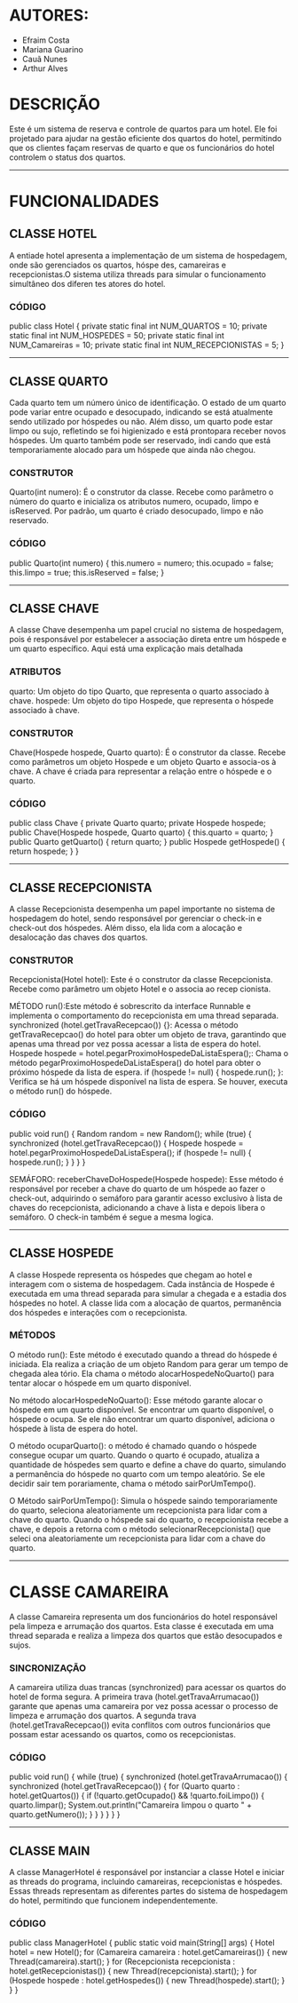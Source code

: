 # AUTORES: 
- Efraim Costa
- Mariana Guarino
- Cauã Nunes
- Arthur Alves 

# DESCRIÇÃO

Este é um sistema de reserva e controle de quartos para um hotel. Ele foi projetado para ajudar na gestão 
eficiente dos quartos do hotel, permitindo que os clientes façam reservas de quarto e que os funcionários 
do hotel controlem o status dos quartos.
____________________________________________________________________________________________________________________________________

# FUNCIONALIDADES

## CLASSE HOTEL

A entiade hotel apresenta a implementação de um sistema de hospedagem, onde são gerenciados os quartos, hóspe
des, camareiras e recepcionistas.O sistema utiliza threads para simular o funcionamento simultâneo dos diferen
tes atores do hotel.

### CÓDIGO

public class Hotel {
    private static final int NUM_QUARTOS = 10;
    private static final int NUM_HOSPEDES = 50;
    private static final int NUM_Camareiras = 10;
    private static final int NUM_RECEPCIONISTAS = 5;
}
_____________________________________________________________________________________________________________________________________

## CLASSE QUARTO 

Cada quarto tem um número único de identificação. O estado de um quarto pode variar entre ocupado e desocupado, 
indicando se está atualmente sendo utilizado por hóspedes ou não. Além disso, um quarto pode estar limpo ou sujo, 
refletindo se foi higienizado e está prontopara receber novos hóspedes. Um quarto também pode ser reservado, indi
cando que está temporariamente alocado para um hóspede que ainda não chegou.

### CONSTRUTOR 
Quarto(int numero): É o construtor da classe. Recebe como parâmetro o número do quarto e inicializa os atributos 
numero, ocupado, limpo e isReserved. Por padrão, um quarto é criado desocupado, limpo e não reservado.


### CÓDIGO 

public Quarto(int numero) {
    this.numero = numero;
    this.ocupado = false;
    this.limpo = true;
    this.isReserved = false;
}
_____________________________________________________________________________________________________________________________________

## CLASSE CHAVE 

A classe Chave desempenha um papel crucial no sistema de hospedagem, pois é responsável por estabelecer a associação
direta entre um hóspede e um quarto específico. Aqui está uma explicação mais detalhada

### ATRIBUTOS
quarto: Um objeto do tipo Quarto, que representa o quarto associado à chave.
hospede: Um objeto do tipo Hospede, que representa o hóspede associado à chave.

### CONSTRUTOR
Chave(Hospede hospede, Quarto quarto): É o construtor da classe. Recebe como parâmetros um objeto Hospede e um objeto 
Quarto e associa-os à chave. A chave é criada para representar a relação entre o hóspede e o quarto.


### CÓDIGO

public class Chave {
    private Quarto quarto;
    private Hospede hospede;
    public Chave(Hospede hospede, Quarto quarto) {
        this.quarto = quarto;
    }
    public Quarto getQuarto() {
        return quarto;
    }
    public Hospede getHospede() {
        return hospede;
    }
}
________________________________________________________________________________________________________________________________________

## CLASSE RECEPCIONISTA 

A classe Recepcionista desempenha um papel importante no sistema de hospedagem do hotel, sendo responsável por gerenciar o check-in 
e check-out dos hóspedes. Além disso, ela lida com a alocação e desalocação das chaves dos quartos.

### CONSTRUTOR 
Recepcionista(Hotel hotel): Este é o construtor da classe Recepcionista. Recebe como parâmetro um objeto Hotel e o associa ao recep
cionista.

MÉTODO run():Este método é sobrescrito da interface Runnable e implementa o comportamento do recepcionista em uma thread separada.
synchronized (hotel.getTravaRecepcao()) {}: Acessa o método getTravaRecepcao() do hotel para obter um objeto de trava, garantindo que 
apenas uma thread por vez possa acessar a lista de espera do hotel.
Hospede hospede = hotel.pegarProximoHospedeDaListaEspera();: Chama o método pegarProximoHospedeDaListaEspera() do hotel para obter o
próximo hóspede da lista de espera. 
if (hospede != null) { hospede.run(); }: Verifica se há um hóspede disponível na lista de espera. Se houver, executa o método run() 
do hóspede.


### CÓDIGO

public void run() {
    Random random = new Random();
    while (true) {
        synchronized (hotel.getTravaRecepcao()) {
            Hospede hospede = hotel.pegarProximoHospedeDaListaEspera();
            if (hospede != null) {
                hospede.run();
            }
        }
    }
}

SEMÁFORO:
receberChaveDoHospede(Hospede hospede): Esse método é responsável por receber a chave do quarto de um hóspede ao fazer o check-out, 
adquirindo o semáforo para garantir acesso exclusivo à lista de chaves do recepcionista, adicionando a chave à lista e depois libera o 
semáforo. O check-in também é segue a mesma logica.

_________________________________________________________________________________________________________________________________________

## CLASSE HOSPEDE 

A classe Hospede representa os hóspedes que chegam ao hotel e interagem com o sistema de hospedagem. Cada instância de Hospede é executada 
em uma thread separada para simular a chegada e a estadia dos hóspedes no hotel. A classe lida com a alocação de quartos, permanência dos 
hóspedes e interações com o recepcionista.

### MÉTODOS

O método run():
Este método é executado quando a thread do hóspede é iniciada. Ela realiza a criação de um objeto Random para gerar um tempo de chegada alea
tório. Ela chama o método alocarHospedeNoQuarto() para tentar alocar o hóspede em um quarto disponível.

No método alocarHospedeNoQuarto(): Esse método garante alocar o hóspede em um quarto disponível. Se encontrar um quarto disponível, o hóspede 
o ocupa. Se ele não encontrar um quarto disponível, adiciona o hóspede à lista de espera do hotel.

O método ocuparQuarto(): o método é chamado quando o hóspede consegue ocupar um quarto. Quando o quarto é ocupado, atualiza a quantidade de 
hóspedes sem quarto e define a chave do quarto, simulando a permanência do hóspede no quarto com um tempo aleatório. Se ele decidir sair tem
porariamente, chama o método sairPorUmTempo().

O Método sairPorUmTempo(): Simula o hóspede saindo temporariamente do quarto, seleciona aleatoriamente um recepcionista para lidar com a chave 
do quarto. Quando o hóspede sai do quarto, o recepcionista recebe a chave, e depois a retorna com o método selecionarRecepcionista() que seleci
ona aleatoriamente um recepcionista para lidar com a chave do quarto.

___________________________________________________________________________________________________________________________________________

# CLASSE CAMAREIRA 

A classe Camareira representa um dos funcionários do hotel responsável pela limpeza e arrumação dos quartos. Esta classe é executada em uma
 thread separada e realiza a limpeza dos quartos que estão desocupados e sujos.

### SINCRONIZAÇÃO

A camareira utiliza duas trancas (synchronized) para acessar os quartos do hotel de forma segura.
A primeira trava (hotel.getTravaArrumacao()) garante que apenas uma camareira por vez possa acessar o processo de limpeza e arrumação dos quartos.
A segunda trava (hotel.getTravaRecepcao()) evita conflitos com outros funcionários que possam estar acessando os quartos, como os recepcionistas.


### CÓDIGO

public void run() {
    while (true) {
        synchronized (hotel.getTravaArrumacao()) {
            synchronized (hotel.getTravaRecepcao()) {
                for (Quarto quarto : hotel.getQuartos()) {
                    if (!quarto.getOcupado() && !quarto.foiLimpo()) {
                        quarto.limpar();
                        System.out.println("Camareira limpou o quarto " + quarto.getNumero());
                    }
                }
            }
        }
    }
}


________________________________________________________________________________________________________________________________________________________

## CLASSE MAIN

A classe ManagerHotel é responsável por instanciar a classe Hotel e iniciar as threads do programa, incluindo camareiras, recepcionistas e hóspedes.
Essas threads representam as diferentes partes do sistema de hospedagem do hotel, permitindo que funcionem independentemente.

### CÓDIGO

 public class ManagerHotel {
    public static void main(String[] args) {
        Hotel hotel = new Hotel();
        for (Camareira camareira : hotel.getCamareiras()) {
            new Thread(camareira).start();
        }
        for (Recepcionista recepcionista : hotel.getRecepcionistas()) {
            new Thread(recepcionista).start();
        }
        for (Hospede hospede : hotel.getHospedes()) {
            new Thread(hospede).start();
        }
    }
}
